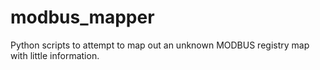 # modbus_mapper
Python scripts to attempt to map out an unknown MODBUS registry map with little information.
